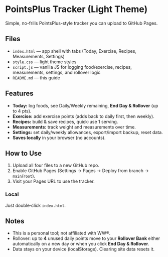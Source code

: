 # PointsPlus Tracker (Light Theme)

Simple, no-frills PointsPlus-style tracker you can upload to GitHub Pages.

## Files
- `index.html` — app shell with tabs (Today, Exercise, Recipes, Measurements, Settings)
- `style.css` — light theme styles
- `script.js` — vanilla JS for logging food/exercise, recipes, measurements, settings, and rollover logic
- `README.md` — this guide

## Features
- **Today:** log foods, see Daily/Weekly remaining, **End Day & Rollover** (up to 4 pts).
- **Exercise:** add exercise points (adds back to daily first, then weekly).
- **Recipes:** build & save recipes, quick-use 1 serving.
- **Measurements:** track weight and measurements over time.
- **Settings:** set daily/weekly allowances, export/import backup, reset data.
- **Saves locally** in your browser (no accounts).

## How to Use
1. Upload all four files to a new GitHub repo.
2. Enable GitHub Pages (Settings → Pages → Deploy from branch → `main`/`root`).
3. Visit your Pages URL to use the tracker.

### Local
Just double‑click `index.html`.

## Notes
- This is a personal tool; not affiliated with WW®.
- Rollover: up to **4** unused daily points move to your **Rollover Bank** either automatically on a new day or when you click **End Day & Rollover**.
- Data stays on your device (localStorage). Clearing site data resets it.
